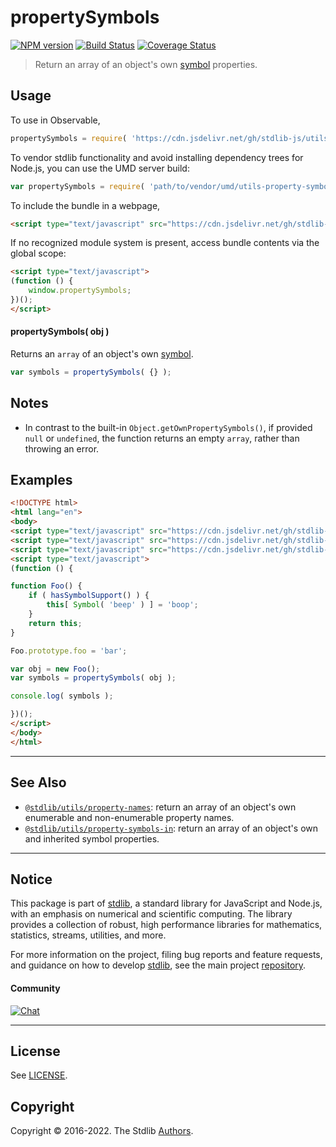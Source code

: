 <!--

@license Apache-2.0

Copyright (c) 2018 The Stdlib Authors.

Licensed under the Apache License, Version 2.0 (the "License");
you may not use this file except in compliance with the License.
You may obtain a copy of the License at

   http://www.apache.org/licenses/LICENSE-2.0

Unless required by applicable law or agreed to in writing, software
distributed under the License is distributed on an "AS IS" BASIS,
WITHOUT WARRANTIES OR CONDITIONS OF ANY KIND, either express or implied.
See the License for the specific language governing permissions and
limitations under the License.

-->

# propertySymbols

[![NPM version][npm-image]][npm-url] [![Build Status][test-image]][test-url] [![Coverage Status][coverage-image]][coverage-url] <!-- [![dependencies][dependencies-image]][dependencies-url] -->

> Return an array of an object's own [symbol][@stdlib/symbol/ctor] properties.



<section class="usage">

## Usage

To use in Observable,

```javascript
propertySymbols = require( 'https://cdn.jsdelivr.net/gh/stdlib-js/utils-property-symbols@umd/browser.js' )
```

To vendor stdlib functionality and avoid installing dependency trees for Node.js, you can use the UMD server build:

```javascript
var propertySymbols = require( 'path/to/vendor/umd/utils-property-symbols/index.js' )
```

To include the bundle in a webpage,

```html
<script type="text/javascript" src="https://cdn.jsdelivr.net/gh/stdlib-js/utils-property-symbols@umd/browser.js"></script>
```

If no recognized module system is present, access bundle contents via the global scope:

```html
<script type="text/javascript">
(function () {
    window.propertySymbols;
})();
</script>
```

#### propertySymbols( obj )

Returns an `array` of an object's own [symbol][@stdlib/symbol/ctor].

```javascript
var symbols = propertySymbols( {} );
```

</section>

<!-- /.usage -->

<section class="notes">

## Notes

-   In contrast to the built-in `Object.getOwnPropertySymbols()`, if provided `null` or `undefined`, the function returns an empty `array`, rather than throwing an error.

</section>

<!-- /.notes -->

<section class="examples">

## Examples

<!-- eslint no-undef: "error" -->

```html
<!DOCTYPE html>
<html lang="en">
<body>
<script type="text/javascript" src="https://cdn.jsdelivr.net/gh/stdlib-js/assert-has-symbol-support@umd/browser.js"></script>
<script type="text/javascript" src="https://cdn.jsdelivr.net/gh/stdlib-js/symbol-ctor@umd/browser.js"></script>
<script type="text/javascript" src="https://cdn.jsdelivr.net/gh/stdlib-js/utils-property-symbols@umd/browser.js"></script>
<script type="text/javascript">
(function () {

function Foo() {
    if ( hasSymbolSupport() ) {
        this[ Symbol( 'beep' ) ] = 'boop';
    }
    return this;
}

Foo.prototype.foo = 'bar';

var obj = new Foo();
var symbols = propertySymbols( obj );

console.log( symbols );

})();
</script>
</body>
</html>
```

</section>

<!-- /.examples -->

<!-- Section for related `stdlib` packages. Do not manually edit this section, as it is automatically populated. -->

<section class="related">

* * *

## See Also

-   <span class="package-name">[`@stdlib/utils/property-names`][@stdlib/utils/property-names]</span><span class="delimiter">: </span><span class="description">return an array of an object's own enumerable and non-enumerable property names.</span>
-   <span class="package-name">[`@stdlib/utils/property-symbols-in`][@stdlib/utils/property-symbols-in]</span><span class="delimiter">: </span><span class="description">return an array of an object's own and inherited symbol properties.</span>

</section>

<!-- /.related -->

<!-- Section for all links. Make sure to keep an empty line after the `section` element and another before the `/section` close. -->


<section class="main-repo" >

* * *

## Notice

This package is part of [stdlib][stdlib], a standard library for JavaScript and Node.js, with an emphasis on numerical and scientific computing. The library provides a collection of robust, high performance libraries for mathematics, statistics, streams, utilities, and more.

For more information on the project, filing bug reports and feature requests, and guidance on how to develop [stdlib][stdlib], see the main project [repository][stdlib].

#### Community

[![Chat][chat-image]][chat-url]

---

## License

See [LICENSE][stdlib-license].


## Copyright

Copyright &copy; 2016-2022. The Stdlib [Authors][stdlib-authors].

</section>

<!-- /.stdlib -->

<!-- Section for all links. Make sure to keep an empty line after the `section` element and another before the `/section` close. -->

<section class="links">

[npm-image]: http://img.shields.io/npm/v/@stdlib/utils-property-symbols.svg
[npm-url]: https://npmjs.org/package/@stdlib/utils-property-symbols

[test-image]: https://github.com/stdlib-js/utils-property-symbols/actions/workflows/test.yml/badge.svg?branch=main
[test-url]: https://github.com/stdlib-js/utils-property-symbols/actions/workflows/test.yml?query=branch:main

[coverage-image]: https://img.shields.io/codecov/c/github/stdlib-js/utils-property-symbols/main.svg
[coverage-url]: https://codecov.io/github/stdlib-js/utils-property-symbols?branch=main

<!--

[dependencies-image]: https://img.shields.io/david/stdlib-js/utils-property-symbols.svg
[dependencies-url]: https://david-dm.org/stdlib-js/utils-property-symbols/main

-->

[chat-image]: https://img.shields.io/gitter/room/stdlib-js/stdlib.svg
[chat-url]: https://gitter.im/stdlib-js/stdlib/

[stdlib]: https://github.com/stdlib-js/stdlib

[stdlib-authors]: https://github.com/stdlib-js/stdlib/graphs/contributors

[umd]: https://github.com/umdjs/umd
[es-module]: https://developer.mozilla.org/en-US/docs/Web/JavaScript/Guide/Modules

[deno-url]: https://github.com/stdlib-js/utils-property-symbols/tree/deno
[umd-url]: https://github.com/stdlib-js/utils-property-symbols/tree/umd
[esm-url]: https://github.com/stdlib-js/utils-property-symbols/tree/esm
[branches-url]: https://github.com/stdlib-js/utils-property-symbols/blob/main/branches.md

[stdlib-license]: https://raw.githubusercontent.com/stdlib-js/utils-property-symbols/main/LICENSE

[@stdlib/symbol/ctor]: https://github.com/stdlib-js/symbol-ctor/tree/umd

<!-- <related-links> -->

[@stdlib/utils/property-names]: https://github.com/stdlib-js/utils-property-names/tree/umd

[@stdlib/utils/property-symbols-in]: https://github.com/stdlib-js/utils-property-symbols-in/tree/umd

<!-- </related-links> -->

</section>

<!-- /.links -->
